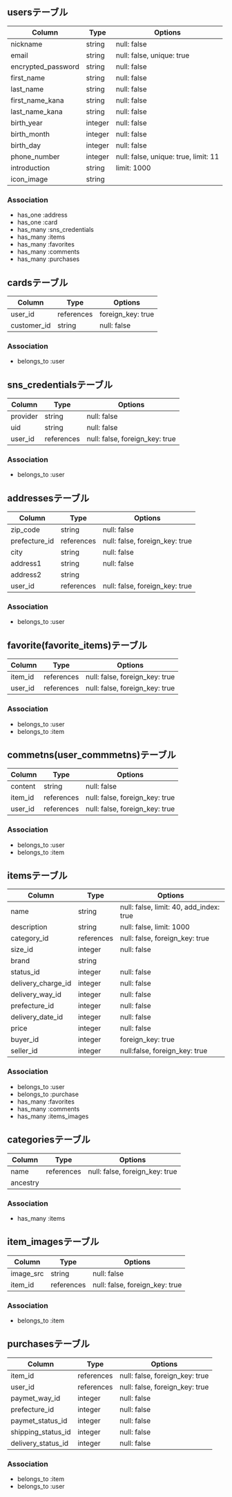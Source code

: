## usersテーブル

|Column|Type|Options|
|------|----|-------|
|nickname|string|null: false|
|email|string|null: false, unique: true|
|encrypted_password|string|null: false|
|first_name|string|null: false|
|last_name|string|null: false|
|first_name_kana|string|null: false|
|last_name_kana|string|null: false|
|birth_year|integer|null: false|
|birth_month|integer|null: false|
|birth_day|integer|null: false|
|phone_number|integer|null: false, unique: true, limit: 11|
|introduction|string|limit: 1000|
|icon_image|string||

### Association
- has_one :address
- has_one :card
- has_many :sns_credentials
- has_many :items
- has_many :favorites
- has_many :comments
- has_many :purchases

## cardsテーブル

|Column|Type|Options|
|------|----|-------|
|user_id|references|foreign_key: true|
|customer_id|string|null: false|

### Association
- belongs_to :user

## sns_credentialsテーブル

|Column|Type|Options|
|------|----|-------|
|provider|string|null: false|
|uid|string|null: false|
|user_id|references|null: false, foreign_key: true|

### Association
- belongs_to :user

## addressesテーブル

|Column|Type|Options|
|------|----|-------|
|zip_code|string|null: false|
|prefecture_id|references|null: false, foreign_key: true|
|city|string|null: false|
|address1|string|null: false|
|address2|string||
|user_id|references|null: false, foreign_key: true|

### Association
- belongs_to :user

## favorite(favorite_items)テーブル

|Column|Type|Options|
|------|----|-------|
|item_id|references|null: false, foreign_key: true|
|user_id|references|null: false, foreign_key: true|

### Association
- belongs_to :user
- belongs_to :item

## commetns(user_commmetns)テーブル

|Column|Type|Options|
|------|----|-------|
|content|string|null: false|
|item_id|references|null: false, foreign_key: true|
|user_id|references|null: false, foreign_key: true|

### Association
- belongs_to :user
- belongs_to :item

## itemsテーブル

|Column|Type|Options|
|------|----|-------|
|name|string|null: false, limit: 40, add_index: true|
|description|string|null: false, limit: 1000|
|category_id|references|null: false, foreign_key: true|
|size_id|integer|null: false|
|brand|string||
|status_id|integer|null: false|
|delivery_charge_id|integer|null: false|
|delivery_way_id|integer|null: false|
|prefecture_id|integer|null: false|
|delivery_date_id|integer|null: false|
|price|integer|null: false|
|buyer_id|integer|foreign_key: true|
|seller_id|integer|null:false, foreign_key: true|

### Association
- belongs_to :user
- belongs_to :purchase
- has_many :favorites
- has_many :comments
- has_many :items_images

## categoriesテーブル

|Column|Type|Options|
|------|----|-------|
|name|references|null: false, foreign_key: true|
|ancestry|||

### Association
- has_many :items

## item_imagesテーブル

|Column|Type|Options|
|------|----|-------|
|image_src|string|null: false|
|item_id|references|null: false, foreign_key: true|

### Association
- belongs_to :item

## purchasesテーブル

|Column|Type|Options|
|------|----|-------|
|item_id|references|null: false, foreign_key: true|
|user_id|references|null: false, foreign_key: true|
|paymet_way_id|integer|null: false|
|prefecture_id|integer|null: false|
|paymet_status_id|integer|null: false|
|shipping_status_id|integer|null: false|
|delivery_status_id|integer|null: false|

### Association
- belongs_to :item
- belongs_to :user
